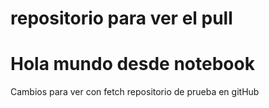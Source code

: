 # repositorio para ver el pull
<h1> Hola mundo desde notebook </h1>
Cambios para ver con fetch
repositorio de prueba en gitHub
